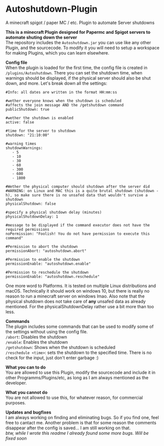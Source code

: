 # Autoshutdown-Plugin
A minecraft spigot / paper MC / etc. Plugin to automate Server shutdowns


**This is a minecraft Plugin designed for Papermc and Spigot servers to automate shuting down the server**  
The repository includes the `Autoshutdown.jar` you can use like any other Plugin, and the sourcecode. To modify it you will need to setup a workspace for making Plugins, which you can learn elsewhere.  

**Config file**  
When the plugin is loaded for the first time, the config file is created in `/plugins/Autoshutdown`. There you can set the shutdown time, when warnings should be displayed, if the physical server should also be shut down, and more. Let's break down all the settings:  
```
#Info: all dates are written in the format HH:mm:ss

#wether everyone knows when the shutdown is scheduled
#affects the join message AND the /getshutdown command
publicShutdown: true

#wether the shutdown is enabled
active: false

#time for the server to shutdown
shutdown: "21:10:00"

#warning times
shutdownWarnings:
   - 5
   - 10
   - 30
   - 60
   - 300
   - 600
   - 1800

#Wether the physical computer should shutdown after the server did
#WARNING: on Linux and MAC this is a quite brutal shutdown (shutdown -h), so make sure there is no unsafed data that wouldn't survive a shutdown
physicalShutdown: false

#specify a physical shutdown delay (minutes)
physicalShutdownDelay: 1

#message to be displayed if the command executor does not have the required permissions
noPermission: "Foolish! You do not have permission to execute this command"

#Permission to abort the shutdown
permissionAbort: "autoshutdown.abort"

#Permission to enable the shutdown
permissionEnable: "autoshutdown.enable"

#Permission to reschedule the shutdown
permissionEnable: "autoshutdown.reschedule"
```
One more word to Platforms. It is tested on multiple Linux distributions and macOS. Technically it should work on windows 10, but there is really no reason to run a minecraft server on windows lmao. Also note that the physical shutdown does not take care of **any** unsafed data as already mentioned. For the physicalShutdownDelay rather use a bit more than too less.  

**Commands**  
The plugin includes some commands that can be used to modify some of the settings without using the config file.  
`/abort`: Disables the shutdown  
`/enable`: Enables the shutdown  
`/getshutdown`: Shows when the shutdown is scheduled  
`/reschedule <time>`: sets the shutdown to the specified time. There is no check for the input, just don't enter garbage :)  

**What you can to do**  
You are allowed to use this Plugin, modify the sourcecode and include it in other Programms/Plugins/etc, as long as I am always mentioned as the developer.  

**What you cannot do**  
You are not allowed to use this, for whatever reason, for commercial purposes.  

**Updates and bugfixes**  
I am always working on finding and eliminating bugs. So if you find one, feel free to cantact me. Another problem is that for some reason the comments disappear after the config is saved... I am still working on that.  
_btw, while I wrote this readme I already found some more bugs. Will be fixed soon_
